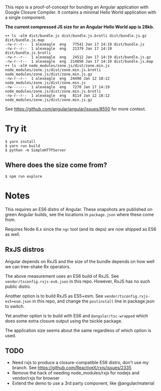 This repo is a proof-of-concept for bunding an Angular application with Google Closure Compiler.
It contains a minimal Hello World application with a single component.

**The current compressed JS size for an Angular Hello World app is 28kb.**

```
++ ls -alH dist/bundle.js dist/bundle.js.brotli dist/bundle.js.gz dist/bundle.js.map
-rw-r--r--  1 alexeagle  eng   77541 Jan 17 14:19 dist/bundle.js
-rw-r--r--  1 alexeagle  eng   21379 Jan 17 14:19 dist/bundle.js.brotli
-rw-r--r--  1 alexeagle  eng   24512 Jan 17 14:19 dist/bundle.js.gz
-rw-r--r--  1 alexeagle  eng  214850 Jan 17 14:19 dist/bundle.js.map
++ ls -alH node_modules/zone.js/dist/zone.min.js node_modules/zone.js/dist/zone.min.js.brotli node_modules/zone.js/dist/zone.min.js.gz
-rw-r--r--  1 alexeagle  eng  24490 Jan 12 18:12 node_modules/zone.js/dist/zone.min.js
-rw-------  1 alexeagle  eng   7270 Jan 17 14:19 node_modules/zone.js/dist/zone.min.js.brotli
-rw-r--r--  1 alexeagle  eng   8114 Jan 12 18:12 node_modules/zone.js/dist/zone.min.js.gz
```

See https://github.com/angular/angular/issues/8550 for more context.

# Try it

``` shell
$ yarn install
$ yarn run build
$ python -m SimpleHTTPServer
```

## Where does the size come from?

``` shell
$ npm run explore
```

# Notes

This requires an ES6 distro of Angular. These snapshots are published on green Angular
builds, see the locations in `package.json` where these come from.

Requires Node 6.x since the `ngc` tool (and its deps) are now shipped as ES6 as well.

## RxJS distros
Angular depends on RxJS and the size of the bundle depends on how well we can tree-shake Rx operators.

The above measurement uses an ES6 build of RxJS. See `vendor/tsconfig.rxjs-es6.json` in this
repo. However, RxJS has no such public distro.

Another option is to build RxJS as ES5+esm. See `vendor/tsconfig.rxjs-es5+esm.json` in this
repo, and change the `postinstall` line in package.json to switch.

Yet another option is to build with ES6 and `@angular/tsc-wrapped` which does some extra
closure output using the tsickle package.

The application size seems about the same regardless of which option is used.

## TODO
- Need rxjs to produce a closure-compatible ES6 distro, don't use my branch.
  See https://github.com/ReactiveX/rxjs/issues/2335
- Remove the hack of needing node_modules/rxjs for nodejs and vendor/rxjs for browser
- Extend the demo to use a 3rd party component, like @angular/material

